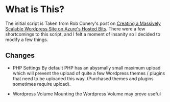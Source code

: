 # What is This?

The initial script is Taken from Rob Conery's post on [Creating a Massively Scalable Wordpress Site on Azure's Hosted Bits](https://rob.conery.io/2019/01/09/creating-a-massively-scalable-wordpress-site-on-azures-hosted-bits/). There were a few shortcomings to this script, and I felt a moment of insanity so I decided to modify a few things.

## Changes
 - PHP Settings
 By default PHP has an abysmally small maximum upload which will prevent the upload of quite a few Wordpress themes / plugins that need to be uploaded this way. (Purchased themes and plugins sometimes require upload).

 - Wordpress Volume
 Mounting the Wordpress Volume may prove useful
